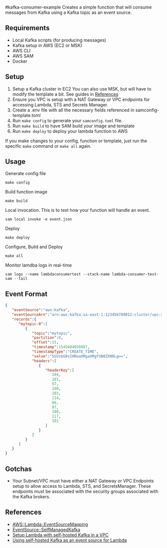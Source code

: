 #kafka-consumer-example
Creates a simple function that will consume messages from Kafka using a Kafka topic as an event source.

## Requirements
- Local Kafka scripts (for producing messages)
- Kafka setup in AWS (EC2 or MSK)
- AWS CLI
- AWS SAM
- Docker

## Setup
1. Setup a Kafka cluster in EC2 You can also use MSK, but will have to modify the template a bit. See guides in [References](#references)
2. Ensure you VPC is setup with a NAT Gateway or VPC endpoints for accessing Lambda, STS and Secrets Manager.
3. Create a .env file with all the necessary fields referenced in samconfig-template.toml
4. Run `make config` to generate your `samconfig.toml` file.
5. Run `make build` to have SAM build your image and template
6. Run `make deploy` to deploy your lambda function to AWS

If you make changes to your config, function or template, just run the specific `make` command or `make all` again.

## Usage
Generate config file
```shell script
make config
```

Build function image
```shell script
make build
```

Local invocation. This is to test how your function will handle an event.
```shell script
sam local invoke -e event.json
```

Deploy
```shell script
make deploy
```

Configure, Build and Deploy
```shell script
make all
```

Monitor lamdba logs in real-time
```shell script
sam logs --name lambdaconsumertest --stack-name lambda-consumer-test-sam --tail
```

## Event Format
```json
{
   "eventSource":"aws:kafka",
   "eventSourceArn":"arn:aws:kafka:sa-east-1:123456789012:cluster/vpc-2priv-2pub/751d2973-a626-431c-9d4e-d7975eb44dd7-2",
   "records":{
      "mytopic-0":[
         {
            "topic":"mytopic",
            "partition":0,
            "offset":15,
            "timestamp":1545084650987,
            "timestampType":"CREATE_TIME",
            "value":"SGVsbG8sIHRoaXMgaXMgYSB0ZXN0Lg==",
            "headers":[
               {
                  "headerKey":[
                     104,
                     101,
                     97,
                     100,
                     101,
                     114,
                     86,
                     97,
                     108,
                     117,
                     101
                  ]
               }
            ]
         }
      ]
   }
}

```

## Gotchas
- Your Subnet/VPC must have either a NAT Gateway or VPC Endpoints setup 
to allow access to Lambda, STS, and SecretsManager. These endpoints must be associated with the security groups associated with
the Kafka brokers.

## References
- [AWS::Lambda::EventSourceMapping](https://docs.aws.amazon.com/AWSCloudFormation/latest/UserGuide/aws-resource-lambda-eventsourcemapping.html)
- [EventSource::SelfManagedKafka](https://docs.aws.amazon.com/serverless-application-model/latest/developerguide/sam-property-function-selfmanagedkafka.html)
- [Setup Lambda with self-hosted Kafka in a VPC](https://aws.amazon.com/blogs/compute/setting-up-aws-lambda-with-an-apache-kafka-cluster-within-a-vpc/)
- [Using self-hosted Kafka as an event source for Lambda](https://aws.amazon.com/blogs/compute/using-self-hosted-apache-kafka-as-an-event-source-for-aws-lambda/)

